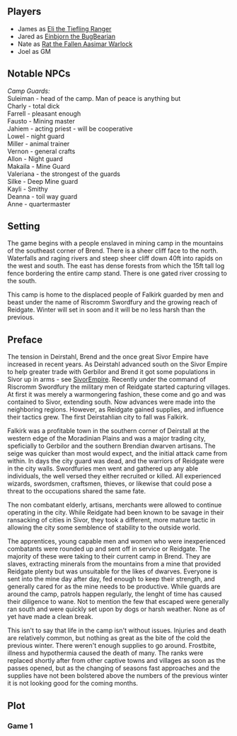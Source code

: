 
## Players

  - James as [Eli the Tiefling Ranger](../../Characters/Eli.md)
  - Jared as [Einbjorn the BugBearian](../../Characters/Einbjorn.md)
  - Nate as [Rat the Fallen Aasimar Warlock](../../Characters/Rat.md)
  - Joel as GM

## Notable NPCs
*Camp Guards:* \
Suleiman - head of the camp. Man of peace is anything but \
Charly - total dick \
Farrell - pleasant enough \
Fausto - Mining master \
Jahiem - acting priest - will be cooperative \
Lowel - night guard \
Miller - animal trainer \
Vernon - general crafts \
Allon - Night guard \
Makaila - Mine Guard \
Valeriana - the strongest of the guards \
Silke - Deep Mine guard \
Kayli - Smithy \
Deanna - toil way guard \
Anne - quartermaster


## Setting
The game begins with a people enslaved in mining camp in the mountains of the southeast corner of Brend. 
There is a sheer cliff face to the north. Waterfalls and raging rivers and steep sheer cliff down 40ft into rapids on the west and south. The east has dense forests from which the 15ft tall log fence bordering the entire camp stand. There is one gated river crossing to the south. 

This camp is home to the displaced people of Falkirk guarded by men and beast under the name of Riscromm Swordfury and the growing reach of Reidgate. Winter will set in soon and it will be no less harsh than the previous.

## Preface
The tension in Deirstahl, Brend and the once great Sivor Empire have increased in recent years. As Deirstahl advanced south on the Sivor Empire to help greater trade with Gerbilor and Brend it got some populations in Sivor up in arms - see [SivorEmpire](../../World/Regions/Sivor_Empire.md "wikilink"). Recently under the command of Riscromm Swordfury the military men of Reidgate started capturing villages. At first it was merely a warmongering fashion, these come and go and was contained to Sivor, extending south. Now advances were made into the neighboring regions. However, as Reidgate gained supplies, and influence their tactics grew. The first Deirstahlian city to fall was Falkirk.

Falkirk was a profitable town in the southern corner of Deirstall at the western edge of the Moradinian Plains and was a major trading city, speficially to Gerbilor and the southern Brendian dwarven artisans. The seige was quicker than most would expect, and the initial attack came from within. In days the city guard was dead, and the warriors of Reidgate were in the city walls. Swordfuries men went and gathered up any able individuals, the well versed they either recruited or killed. All experienced wizards, swordsmen, craftsmen, thieves, or likewise that could pose a threat to the occupations shared the same fate. 

The non combatant elderly, artisans, merchants were allowed to continue operating in the city. While Reidgate had been known to be savage in their ransacking of cities in Sivor, they took a different, more mature tactic in allowing the city some semblence of stability to the outside world. 

The apprentices, young capable men and women who were inexperienced combatants were rounded up and sent off in service or Reidgate. The majority of these were taking to their current camp in Brend. They are slaves, extracting minerals from the mountains from a mine that provided Reidgate plenty but was unsuitable for the likes of dwarves. Everyone is sent into the mine day after day, fed enough to keep their strength, and generally cared for as the mine needs to be productive. While guards are around the camp, patrols happen regularly, the lenght of time has caused their diligence to wane. Not to mention the few that escaped were generally ran south and were quickly set upon by dogs or harsh weather. None as of yet have made a clean break. 

This isn't to say that life in the camp isn't without issues. Injuries and death are relatively common, but nothing as great as the bite of the cold the previous winter. There weren't enough supplies to go around. Frostbite, illness and hypothermia caused the death of many. The ranks were replaced shortly after from other captive towns and villages as soon as the passes opened, but as the changing of seasons fast approaches and the supplies have not been bolstered above the numbers of the previous winter it is not looking good for the coming months.

## Plot

### Game 1

